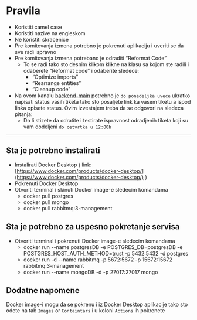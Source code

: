 # Pravila
 - Koristiti camel case
 - Koristiti nazive na engleskom
 - Ne koristiti skracenice
 - Pre komitovanja izmena potrebno je pokrenuti aplikaciju i uveriti se da sve radi ispravno
 - Pre komitovanja izmena potrebano je odraditi “Reformat Code”
   - To se radi tako sto desnim klikom klikne na klasu sa kojom ste radili i odaberete “Reformat code” i odaberite sledece:
     - “Optimize imports”
     - “Rearrange entities”
     - “Cleanup code"
- Na ovom kanalu [backend-main](https://discord.com/channels/1212372631265742888/1212372631681110020) potrebno je `do ponedeljka uvece` ukratko napisati status vasih tiketa tako sto posaljete link ka vasem tiketu a ispod linka opisete status. Ovim izvestajem treba da se odgovori na sledeca pitanja:
     - Da li stizete da odratite i testirate ispravnost odradjenih tiketa koji su vam dodeljeni `do cetvrtka u 12:00h`
-------
 ## Sta je potrebno instalirati
 - Instalirati Docker Desktop ( link: [https://www.docker.com/products/docker-desktop/](https://www.docker.com/products/docker-desktop/) )
 - Pokrenuti Docker Desktop
 - Otvoriti terminal i skinuti Docker image-e sledecim komandama
   - docker pull postgres
   - docker pull mongo
   - docker pull rabbitmq:3-management
     
## Sta je potrebno za uspesno pokretanje servisa
-  Otvoriti terminal i pokrenuti Docker image-e  sledecim komandama
   - docker run --name postgresDB -e POSTGRES_DB=postgresDB -e POSTGRES_HOST_AUTH_METHOD=trust -p 5432:5432 -d postgres
   - docker run -d --name rabbitmq -p 5672:5672 -p 15672:15672 rabbitmq:3-management
   - docker run --name mongoDB -d -p 27017:27017 mongo

## Dodatne napomene
Docker image-i mogu da se pokrenu i iz Docker Desktop aplikacije tako sto odete na tab `Images` or `Containtars` i u koloni `Actions` ih pokrenete 




